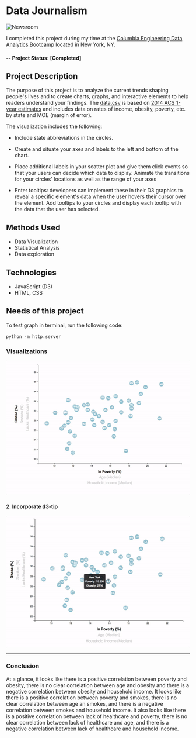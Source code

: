 ﻿# Data Journalism 

![Newsroom](https://media.giphy.com/media/v2xIous7mnEYg/giphy.gif)


I completed this project during my time at the [Columbia Engineering Data Analytics Bootcamp](https://bootcamp.cvn.columbia.edu/data/nyc/landing/?s=Google-Brand&pkw=%2Bdata%20%2Banalytics%20%2Bcolumbia&pcrid=392444639754&pmt=b&utm_source=google&utm_medium=cpc&utm_campaign=%5BS%5D_GRD_Data_Brand_ALL_NYC_BMM_New&utm_term=%2Bdata%20%2Banalytics%20%2Bcolumbia&utm_content=392444639754&s=google&k=%2Bdata%20%2Banalytics%20%2Bcolumbia&gclid=Cj0KCQiA2b7uBRDsARIsAEE9XpFH-2wU0-_7jtxCV_PCkGBR0prlyKtvpF2-nAWU1tO4oYci5h1QStsaAsg5EALw_wcB&gclsrc=aw.ds) located in New York, NY.


#### -- Project Status: [Completed]


## Project Description

The purpose of this project is to analyze the current trends shaping people's lives and to create charts, graphs, and interactive elements to help readers understand your findings. The [data.csv](https://github.com/CarolineDelva/Data_Journalism_D3-Project/tree/master/assets/data) is based on [2014 ACS 1-year estimates](https://factfinder.census.gov/faces/nav/jsf/pages/searchresults.xhtml) and includes data on rates of income, obesity, poverty, etc. by state and MOE (margin of error).

The visualization includes the following:

- Include state abbreviations in the circles.

- Create and situate your axes and labels to the left and bottom of the chart.

- Place additional labels in your scatter plot and give them click events so that your users can decide which data to display. Animate the transitions for your circles' locations as well as the range of your axes

- Enter tooltips: developers can implement these in their D3 graphics to reveal a specific element's data when the user hovers their cursor over the element. Add tooltips to your circles and display each tooltip with the data that the user has selected. 

## Methods Used
* Data Visualization 
* Statistical Analysis
* Data exploration


## Technologies
* JavaScript (D3)
* HTML, CSS


## Needs of this project

To test graph in terminal, run the following code:

```
python -m http.server
```

### Visualizations


![7-animated-scatter](Images/7-animated-scatter.gif)


#### 2. Incorporate d3-tip


![8-tooltip](Images/8-tooltip.gif)


- - -

### Conclusion

At a glance, it looks like there is a positive correlation between poverty and obesity, there is no clear correlation between age and obesity and there is a negative correlation between obesity and household income. It looks like there is a positive correlation between poverty and smokes, there is no clear correlation between age an smokes, and there is a negative correlation between smokes and household income. It also looks like there is a positive correlation between lack of healthcare and poverty, there is no clear correlation between lack of healthcare and age, and there is a negative correlation between lack of healthcare and household income.

